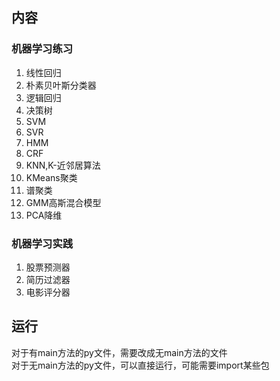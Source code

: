 ##  内容
### 机器学习练习
1. 线性回归
2. 朴素贝叶斯分类器
3. 逻辑回归
4. 决策树
5. SVM
6. SVR
7. HMM
8. CRF
9. KNN,K-近邻居算法
10. KMeans聚类
11. 谱聚类
12. GMM高斯混合模型
13. PCA降维
### 机器学习实践
1. 股票预测器
2. 简历过滤器
3. 电影评分器

##  运行
对于有main方法的py文件，需要改成无main方法的文件<br>
对于无main方法的py文件，可以直接运行，可能需要import某些包
